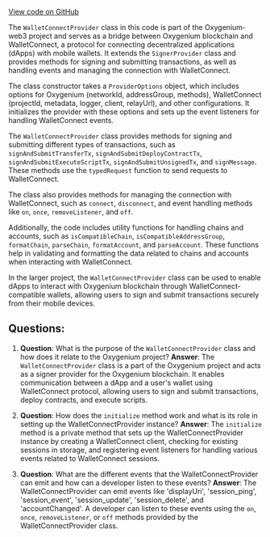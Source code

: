 [View code on GitHub](https://github.com/oxygenium/oxygenium-web3/packages/walletconnect/src/provider.ts)

The `WalletConnectProvider` class in this code is part of the Oxygenium-web3 project and serves as a bridge between Oxygenium blockchain and WalletConnect, a protocol for connecting decentralized applications (dApps) with mobile wallets. It extends the `SignerProvider` class and provides methods for signing and submitting transactions, as well as handling events and managing the connection with WalletConnect.

The class constructor takes a `ProviderOptions` object, which includes options for Oxygenium (networkId, addressGroup, methods), WalletConnect (projectId, metadata, logger, client, relayUrl), and other configurations. It initializes the provider with these options and sets up the event listeners for handling WalletConnect events.

The `WalletConnectProvider` class provides methods for signing and submitting different types of transactions, such as `signAndSubmitTransferTx`, `signAndSubmitDeployContractTx`, `signAndSubmitExecuteScriptTx`, `signAndSubmitUnsignedTx`, and `signMessage`. These methods use the `typedRequest` function to send requests to WalletConnect.

The class also provides methods for managing the connection with WalletConnect, such as `connect`, `disconnect`, and event handling methods like `on`, `once`, `removeListener`, and `off`.

Additionally, the code includes utility functions for handling chains and accounts, such as `isCompatibleChain`, `isCompatibleAddressGroup`, `formatChain`, `parseChain`, `formatAccount`, and `parseAccount`. These functions help in validating and formatting the data related to chains and accounts when interacting with WalletConnect.

In the larger project, the `WalletConnectProvider` class can be used to enable dApps to interact with Oxygenium blockchain through WalletConnect-compatible wallets, allowing users to sign and submit transactions securely from their mobile devices.
## Questions: 
 1. **Question**: What is the purpose of the `WalletConnectProvider` class and how does it relate to the Oxygenium project?
   **Answer**: The `WalletConnectProvider` class is a part of the Oxygenium project and acts as a signer provider for the Oxygenium blockchain. It enables communication between a dApp and a user's wallet using WalletConnect protocol, allowing users to sign and submit transactions, deploy contracts, and execute scripts.

2. **Question**: How does the `initialize` method work and what is its role in setting up the WalletConnectProvider instance?
   **Answer**: The `initialize` method is a private method that sets up the WalletConnectProvider instance by creating a WalletConnect client, checking for existing sessions in storage, and registering event listeners for handling various events related to WalletConnect sessions.

3. **Question**: What are the different events that the WalletConnectProvider can emit and how can a developer listen to these events?
   **Answer**: The WalletConnectProvider can emit events like 'displayUri', 'session_ping', 'session_event', 'session_update', 'session_delete', and 'accountChanged'. A developer can listen to these events using the `on`, `once`, `removeListener`, or `off` methods provided by the WalletConnectProvider class.
